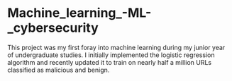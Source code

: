 # Machine_learning_-ML-_cybersecurity
This project was my first foray into machine learning during my junior year of undergraduate studies. I initially implemented the logistic regression algorithm and recently updated it to train on nearly half a million URLs classified as malicious and benign.
